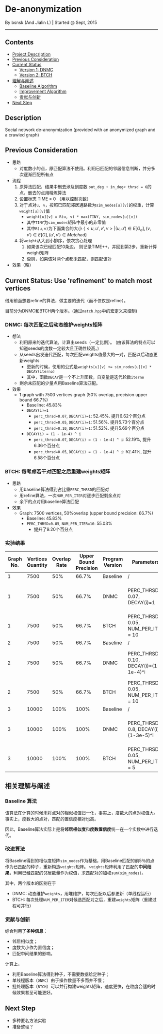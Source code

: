# De-anonymization
By bsnsk (And Jialin L) | Started @ Sept, 2015
***

## Contents
- [Project Description](#desc)
- [Previous Consideration](#prev)
- [Current Status](#curr)
	- [Version 1: DNMC](#dnmc)
	- [Version 2: BTCH](#btch)
- [理解与阐述](#unde)
	- [Baseline Algorithm](#base)
	- [Improvement Algorithm](#impr)
	- [贡献与创新](#cont)
- [Next Step](#next)


## Description <span id="desc"></span>
Social network de-anonymization (provided with an anonymized graph and a crawled graph)

## Previous Consideration <span id="prev"></span>

- 思路
	- 对度数小的点，原匹配算法不使用。利用已匹配的邻居信息判断，并分多次逐渐匹配所有点
- 流程
	1. 原算法匹配，结果中删去涉及到度数 `out_deg + in_deg< thrsd = 6`的点，删去的点用精炼算法
	2. 设置标志 TIME = 0 （用以控制次数）
	3. 对于点对`u, v`，按照已匹配邻居通路数为`sim_nodes[u][v]`的权重，计算`weight[u][v]`值
		- `weight[u][v] = R(u, v) * max(TINY, sim_nodes[u][v])`
		- 其中`TINY`为`sim_nodes`矩阵中最小的非零值
		- 其中`R(u,v)`为下面集合的大小
		$\{<u, u', v', v> | (u, u') \in E[G_a], (v, v') \in E[G], (u', v') \in Matched\}$
	5. 将`weight`从大到小排序，依次贪心处理
		1. 如果该次已经匹配10条边，
			则记录TIME++，并回到第2步，重新计算weight矩阵
		2. 否则，如果该对两个点都未匹配，则匹配该对
- 效果（略）

## Current Status: Use 'refinement' to match most vertices <span id="curr"></span>

借用前面想要refine的算法，做主要的迭代（而不仅仅是refine）。

目前分为DNMC和BTCH两个版本。(通过`match.hpp`中的宏定义来控制)

### DNMC: 每次匹配之后动态维护weights矩阵 <span id="dnmc"></span>
- 想法
	- 利用原来的迭代算法，计算出seeds（一定比例）。
		(由该算法的特点可以知道seeds的度数一定较大且正确性较高。)
	- 从seeds出发迭代匹配，每次匹配weights值最大的一对，匹配以后动态更新weights
		- 更新的时候，使用的公式是`weights[u][v] += sim_nodes[u][v] * DECAY(iterno)`
		- 其中，函数`DECAY`是一个不上升函数，自变量是迭代轮数`iterno`
	- 剩余未匹配的少量点用Baseline算法匹配。
- 效果
	- 1 graph with 7500 vertices graph (50% overlap, precision upper bound 66.7%)
		- Baseline: 45.83%
		- `DECAY(i)=1`
			- `perc_thrsd=0.07`, `DECAY(i)=1`: 52.45%. 提升6.62个百分点
			- `perc_thrsd=0.05`, `DECAY(i)=1`: 51.56%. 提升5.73个百分点
			- `perc_thrsd=0.10`, `DECAY(i)=1`: 51.52%. 提升5.69个百分点
		- `DECAY(i) = (1 - 1e-4) ^ i`
			- `perc_thrsd=0.07`, `DECAY(i) = (1 - 1e-4) ^ i`: 52.19%, 提升6.36个百分点
			- `perc_thrsd=0.05`, `DECAY(i) = (1 - 1e-4) ^ i`: 52.41%, 提升6.58个百分点


### BTCH: 每考虑若干对匹配之后重建weights矩阵 <span id="btch"></span>

- 思路
	- 用baseline算法得到占比重`PERC_THRSD`的匹配对
	- 用refine算法，一次`NUM_PER_ITER`对逐步匹配剩余点对
	- 余下的点对用baseline算法匹配
- 效果
	- Graph: 7500 vertices, 50%overlap (upper bound precision: 66.7%)
		- Baseline: 45.83%
		- `PERC_THRSD=0.05`, `NUM_PER_ITER=10`: 55.03%
			- 提升了9.20个百分点

### 实验结果

| Graph No. | Vertices Quantity | Overlap Rate | Upper Bound Precision | Program Version | Parameters | Precision | Improvement | Remarks |
|-----------|-------------------|--------------|-----------------------|-----------------|------------|-----------|-------------|--------|
| 1         | 7500              | 50%          | 66.7%                 | Baseline        |  /         |   45.83%  |    /   | / |
| 1         | 7500              | 50%          | 66.7%                 | DNMC            |PERC_THRSD = 0.07, DECAY(i)=1     |   52.45%  |  6.62 | Correct matches go first in the result       |
| 1         | 7500              | 50%          | 66.7%                 | BTCH            |PERC_THRSD = 0.05, NUM_PER_ITER = 10 |   55.03%  |   9.20 |      |
| 2         | 7500              | 50%          | 66.7%                 | Baseline        |  /         |   56.84%  |    /   | / |
| 2         | 7500              | 50%          | 66.7%                 | DNMC            |PERC_THRSD = 0.10, DECAY(i)=(1-1e-4)^i     |   58.73%  |  1.89 | Correct matches go first in the result       |
| 2         | 7500              | 50%          | 66.7%                 | BTCH            |PERC_THRSD = 0.05, NUM_PER_ITER = 10 |   59.75%  |   2.91 |      |
| 3         |10000              | 100%          | 100%                 | Baseline        |  /         |   90.80%  |    /   | / |
| 3         |10000              | 100%          | 100%                 | DNMC            |PERC_THRSD = 0.8, DECAY(i)=(1-3e-5)^i     |   90.85%  |  0.05 | Correct matches go first in the result       |
| 3         |10000              | 100%          | 100%                 | BTCH            |PERC_THRSD = 0.05, NUM_PER_ITER = 5 |   90.70%  |   -0.10 |      |

## 相关理解与阐述 <span id="unde"></span>
###  Baseline 算法 <span id="base"></span>
该算法在计算的时候未将点对的相似权值归一化，事实上，度数大的点对权值大。
事实上，度数大的点对，匹配的置信度相对也高。

因此，Baseline算法实际上是将**邻居相似度**和**度数置信度**统一在一个实数中进行迭代。

### 改进算法 <span id="impr"></span>
将Baseline得到的相似度矩阵`sim_nodes`作为基础，用Baseline匹配的前5％的点作为已匹配的种子，重新构造`weights`矩阵。
`weights`矩阵利用了匹配的**中间结果**，利用已经匹配的邻居数量作为权值，求匹配对的加权`sum(sim_nodes)`。

其中，两个版本的区别在于
- DNMC: 动态维护`weights`，用堆维护，每次匹配以后都更新（单线程运行）
- BTCH: 每次处理`NUM_PER_ITER`对候选匹配对之后，重建`weights`矩阵（重建过程可并行）

### 贡献与创新 <span id="cont"></span>
综合利用了**多种信息**：
- 邻居相似度；
- 度数大小作为置信度；
- 匹配中间结果的影响。

计算上，
- 利用Baseline算法得到种子，不需要数据给定种子；
- 单线程版本（`DNMC`）由于操作数量不多而并不慢；
- 批处理版本（`BTCH`）可以并行构建weights矩阵，速度更快，在粒度合适的时候效果甚至可能更好。

## Next Step <span id="next"></span>

- 多种匿名方法实验
- 准备整理？
